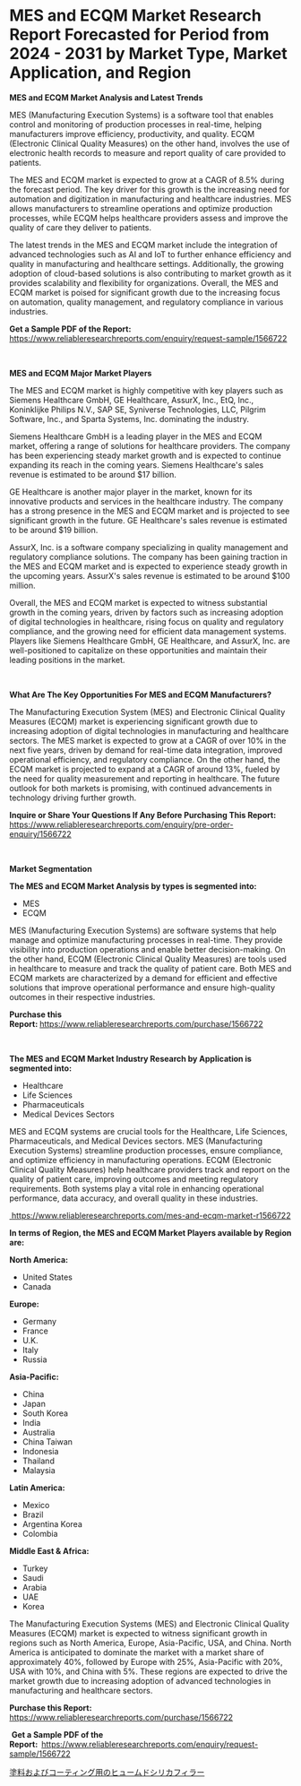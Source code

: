 <p><h1>MES and ECQM Market Research Report Forecasted for Period from 2024 -  2031 by Market Type, Market Application, and Region</h1></p><p><strong>MES and ECQM Market Analysis and Latest Trends</strong></p>
<p><p>MES (Manufacturing Execution Systems) is a software tool that enables control and monitoring of production processes in real-time, helping manufacturers improve efficiency, productivity, and quality. ECQM (Electronic Clinical Quality Measures) on the other hand, involves the use of electronic health records to measure and report quality of care provided to patients.</p><p>The MES and ECQM market is expected to grow at a CAGR of 8.5% during the forecast period. The key driver for this growth is the increasing need for automation and digitization in manufacturing and healthcare industries. MES allows manufacturers to streamline operations and optimize production processes, while ECQM helps healthcare providers assess and improve the quality of care they deliver to patients.</p><p>The latest trends in the MES and ECQM market include the integration of advanced technologies such as AI and IoT to further enhance efficiency and quality in manufacturing and healthcare settings. Additionally, the growing adoption of cloud-based solutions is also contributing to market growth as it provides scalability and flexibility for organizations. Overall, the MES and ECQM market is poised for significant growth due to the increasing focus on automation, quality management, and regulatory compliance in various industries.</p></p>
<p><strong>Get a Sample PDF of the Report:&nbsp;</strong> <a href="https://www.reliableresearchreports.com/enquiry/request-sample/1566722">https://www.reliableresearchreports.com/enquiry/request-sample/1566722</a></p>
<p>&nbsp;</p>
<p><strong>MES and ECQM Major Market Players</strong></p>
<p><p>The MES and ECQM market is highly competitive with key players such as Siemens Healthcare GmbH, GE Healthcare, AssurX, Inc., EtQ, Inc., Koninklijke Philips N.V., SAP SE, Syniverse Technologies, LLC, Pilgrim Software, Inc., and Sparta Systems, Inc. dominating the industry.</p><p>Siemens Healthcare GmbH is a leading player in the MES and ECQM market, offering a range of solutions for healthcare providers. The company has been experiencing steady market growth and is expected to continue expanding its reach in the coming years. Siemens Healthcare's sales revenue is estimated to be around $17 billion.</p><p>GE Healthcare is another major player in the market, known for its innovative products and services in the healthcare industry. The company has a strong presence in the MES and ECQM market and is projected to see significant growth in the future. GE Healthcare's sales revenue is estimated to be around $19 billion.</p><p>AssurX, Inc. is a software company specializing in quality management and regulatory compliance solutions. The company has been gaining traction in the MES and ECQM market and is expected to experience steady growth in the upcoming years. AssurX's sales revenue is estimated to be around $100 million.</p><p>Overall, the MES and ECQM market is expected to witness substantial growth in the coming years, driven by factors such as increasing adoption of digital technologies in healthcare, rising focus on quality and regulatory compliance, and the growing need for efficient data management systems. Players like Siemens Healthcare GmbH, GE Healthcare, and AssurX, Inc. are well-positioned to capitalize on these opportunities and maintain their leading positions in the market.</p></p>
<p>&nbsp;</p>
<p><strong>What Are The Key Opportunities For MES and ECQM Manufacturers?</strong></p>
<p><p>The Manufacturing Execution System (MES) and Electronic Clinical Quality Measures (ECQM) market is experiencing significant growth due to increasing adoption of digital technologies in manufacturing and healthcare sectors. The MES market is expected to grow at a CAGR of over 10% in the next five years, driven by demand for real-time data integration, improved operational efficiency, and regulatory compliance. On the other hand, the ECQM market is projected to expand at a CAGR of around 13%, fueled by the need for quality measurement and reporting in healthcare. The future outlook for both markets is promising, with continued advancements in technology driving further growth.</p></p>
<p><strong>Inquire or Share Your Questions If Any Before Purchasing This Report:</strong> <a href="https://www.reliableresearchreports.com/enquiry/pre-order-enquiry/1566722">https://www.reliableresearchreports.com/enquiry/pre-order-enquiry/1566722</a></p>
<p>&nbsp;</p>
<p><strong>Market Segmentation</strong></p>
<p><strong>The MES and ECQM Market Analysis by types is segmented into:</strong></p>
<p><ul><li>MES</li><li>ECQM</li></ul></p>
<p><p>MES (Manufacturing Execution Systems) are software systems that help manage and optimize manufacturing processes in real-time. They provide visibility into production operations and enable better decision-making. On the other hand, ECQM (Electronic Clinical Quality Measures) are tools used in healthcare to measure and track the quality of patient care. Both MES and ECQM markets are characterized by a demand for efficient and effective solutions that improve operational performance and ensure high-quality outcomes in their respective industries.</p></p>
<p><strong>Purchase this Report:&nbsp;</strong><a href="https://www.reliableresearchreports.com/purchase/1566722">https://www.reliableresearchreports.com/purchase/1566722</a></p>
<p>&nbsp;</p>
<p><strong>The MES and ECQM Market Industry Research by Application is segmented into:</strong></p>
<p><ul><li>Healthcare</li><li>Life Sciences</li><li>Pharmaceuticals</li><li>Medical Devices Sectors</li></ul></p>
<p><p>MES and ECQM systems are crucial tools for the Healthcare, Life Sciences, Pharmaceuticals, and Medical Devices sectors. MES (Manufacturing Execution Systems) streamline production processes, ensure compliance, and optimize efficiency in manufacturing operations. ECQM (Electronic Clinical Quality Measures) help healthcare providers track and report on the quality of patient care, improving outcomes and meeting regulatory requirements. Both systems play a vital role in enhancing operational performance, data accuracy, and overall quality in these industries.</p></p>
<p><a href="https://www.reliableresearchreports.com/mes-and-ecqm-market-r1566722">&nbsp;https://www.reliableresearchreports.com/mes-and-ecqm-market-r1566722</a></p>
<p><strong>In terms of Region, the MES and ECQM Market Players available by Region are:</strong></p>
<p>
    <p> <strong> North America: </strong>
        <ul>
            <li>United States</li>
            <li>Canada</li>
        </ul>
        </p> 
    <p> <strong> Europe: </strong>
        <ul>
            <li>Germany</li>
            <li>France</li>
            <li>U.K.</li>
            <li>Italy</li>
            <li>Russia</li>
        </ul>
        </p> 
    <p> <strong> Asia-Pacific: </strong>
        <ul>
            <li>China</li>
            <li>Japan</li>
            <li>South Korea</li>
            <li>India</li>
            <li>Australia</li>
            <li>China Taiwan</li>
            <li>Indonesia</li>
            <li>Thailand</li>
            <li>Malaysia</li>
        </ul>
        </p> 
    <p> <strong> Latin America: </strong>
        <ul>
            <li>Mexico</li>
            <li>Brazil</li>
            <li>Argentina Korea</li>
            <li>Colombia</li>
        </ul>
        </p> 
    <p> <strong> Middle East & Africa: </strong>
        <ul>
            <li>Turkey</li>
            <li>Saudi</li>
            <li>Arabia</li>
            <li>UAE</li>
            <li>Korea</li>
        </ul>
    </p>
    </p>
<p><p>The Manufacturing Execution Systems (MES) and Electronic Clinical Quality Measures (ECQM) market is expected to witness significant growth in regions such as North America, Europe, Asia-Pacific, USA, and China. North America is anticipated to dominate the market with a market share of approximately 40%, followed by Europe with 25%, Asia-Pacific with 20%, USA with 10%, and China with 5%. These regions are expected to drive the market growth due to increasing adoption of advanced technologies in manufacturing and healthcare sectors.</p></p>
<p><strong>Purchase this Report: </strong><a href="https://www.reliableresearchreports.com/purchase/1566722">https://www.reliableresearchreports.com/purchase/1566722</a></p>
<p>&nbsp;<strong>Get a Sample PDF of the Report:&nbsp;&nbsp;</strong><a href="https://www.reliableresearchreports.com/enquiry/request-sample/1566722">https://www.reliableresearchreports.com/enquiry/request-sample/1566722</a></p>
<p><strong></strong></p>
<p><p><a href="https://github.com/hilmi-2a/Market-Research-Report-List-1/blob/main/386369498449.md">塗料およびコーティング用のヒュームドシリカフィラー</a></p></p>